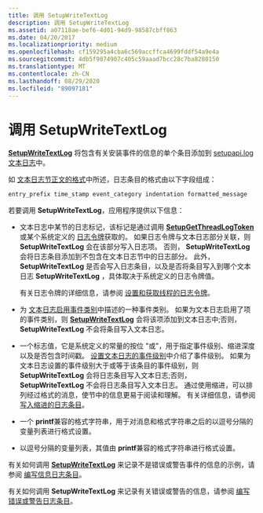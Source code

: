 ```yaml
---
title: 调用 SetupWriteTextLog
description: 调用 SetupWriteTextLog
ms.assetid: a07118ae-bef6-4d01-94d9-98587cbff863
ms.date: 04/20/2017
ms.localizationpriority: medium
ms.openlocfilehash: cf159295a4cba6c569accffca4699fddf54a9e4a
ms.sourcegitcommit: 4db5f9874907c405c59aaad7bcc28c7ba8280150
ms.translationtype: MT
ms.contentlocale: zh-CN
ms.lasthandoff: 08/29/2020
ms.locfileid: "89097181"
---
```

# <a name="calling-setupwritetextlog"></a>调用 SetupWriteTextLog


[**SetupWriteTextLog**](/windows/desktop/api/setupapi/nf-setupapi-setupwritetextlog) 将包含有关安装事件的信息的单个条目添加到 [setupapi.log 文本日志](setupapi-text-logs.md)中。

如 [文本日志节正文的格式](format-of-a-text-log-section-body.md)中所述，日志条目的格式由以下字段组成：

```cpp
entry_prefix time_stamp event_category indentation formatted_message
```

若要调用 **SetupWriteTextLog**，应用程序提供以下信息：

-   文本日志中某节的日志标记，该标记是通过调用 [**SetupGetThreadLogToken**](/windows/desktop/api/setupapi/nf-setupapi-setupgetthreadlogtoken)或某个系统定义的 [日志令牌](log-tokens.md)获取的。 如果日志令牌与文本日志部分关联，则 **SetupWriteTextLog** 会在该部分写入日志项。 否则， **SetupWriteTextLog** 会将日志条目添加到不包含在文本日志节中的日志部分。 此外， **SetupWriteTextLog** 是否会写入日志条目，以及是否将条目写入到哪个文本日志 **SetupWriteTextLog** ，具体取决于系统定义的日志令牌值。

    有关日志令牌的详细信息，请参阅 [设置和获取线程的日志令牌](setting-and-getting-a-log-token-for-a-thread.md)。

-   为 [文本日志启用事件类别](enabling-event-categories-for-a-text-log.md)中描述的一种事件类别。 如果为文本日志启用了项的事件类别，则 [**SetupWriteTextLog**](/windows/desktop/api/setupapi/nf-setupapi-setupwritetextlog) 会将该项添加到文本日志中;否则， **SetupWriteTextLog** 不会将条目写入文本日志。

-   一个标志值，它是系统定义的常量的按位 "或"，用于指定事件级别、缩进深度以及是否包含时间戳。 [设置文本日志的事件级别](setting-the-event-level-for-a-text-log.md)中介绍了事件级别。 如果为文本日志设置的事件级别大于或等于该条目的事件级别，则 **SetupWriteTextLog** 会将日志条目写入文本日志;否则， **SetupWriteTextLog** 不会将日志条目写入文本日志。 通过使用缩进，可以排列经过格式的消息，使节中的信息更易于阅读和理解。 有关详细信息，请参阅 [写入缩进的日志条目](writing-indented-log-entries.md)。

-   一个 **printf**兼容的格式字符串，用于对消息和格式字符串之后的以逗号分隔的变量列表进行格式设置。

-   以逗号分隔的变量列表，其值由 **printf**兼容的格式字符串进行格式设置。

有关如何调用 [**SetupWriteTextLog**](/windows/desktop/api/setupapi/nf-setupapi-setupwritetextlog) 来记录不是错误或警告事件的信息的示例，请参阅 [编写信息日志条目](writing-an-information-log-entry.md)。

有关如何调用 **SetupWriteTextLog** 来记录有关错误或警告的信息，请参阅 [编写错误或警告日志条目](writing-an-error-or-warning-log-entry.md)。

 

